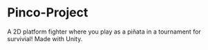 # Pinco-Project
A 2D platform fighter where you play as a piñata in a tournament for survivial! Made with Unity.

